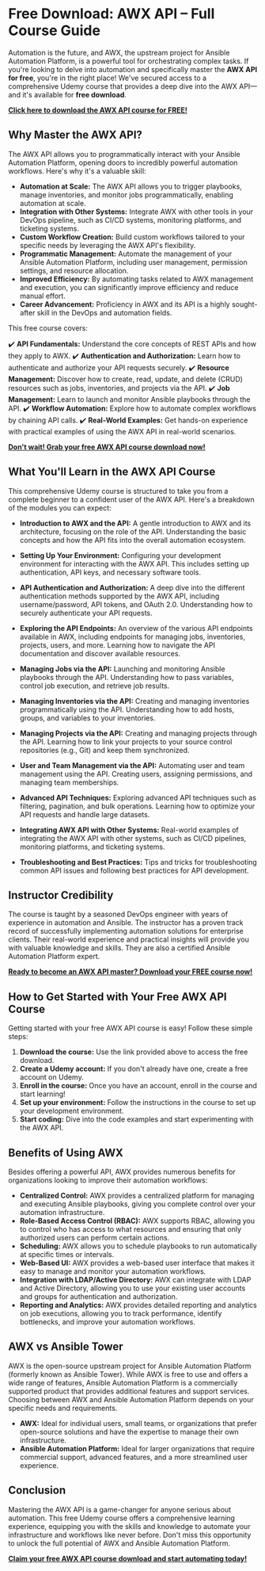 # Free Download: AWX API – Full Course Guide

Automation is the future, and AWX, the upstream project for Ansible Automation Platform, is a powerful tool for orchestrating complex tasks. If you're looking to delve into automation and specifically master the **AWX API for free**, you're in the right place! We've secured access to a comprehensive Udemy course that provides a deep dive into the AWX API—and it's available for **free download**.

[**Click here to download the AWX API course for FREE!**](https://udemywork.com/awx-api)

## Why Master the AWX API?

The AWX API allows you to programmatically interact with your Ansible Automation Platform, opening doors to incredibly powerful automation workflows. Here's why it's a valuable skill:

*   **Automation at Scale:** The AWX API allows you to trigger playbooks, manage inventories, and monitor jobs programmatically, enabling automation at scale.
*   **Integration with Other Systems:** Integrate AWX with other tools in your DevOps pipeline, such as CI/CD systems, monitoring platforms, and ticketing systems.
*   **Custom Workflow Creation:** Build custom workflows tailored to your specific needs by leveraging the AWX API's flexibility.
*   **Programmatic Management:** Automate the management of your Ansible Automation Platform, including user management, permission settings, and resource allocation.
*   **Improved Efficiency:** By automating tasks related to AWX management and execution, you can significantly improve efficiency and reduce manual effort.
*   **Career Advancement:** Proficiency in AWX and its API is a highly sought-after skill in the DevOps and automation fields.

This free course covers:

✔️ **API Fundamentals:** Understand the core concepts of REST APIs and how they apply to AWX.
✔️ **Authentication and Authorization:** Learn how to authenticate and authorize your API requests securely.
✔️ **Resource Management:** Discover how to create, read, update, and delete (CRUD) resources such as jobs, inventories, and projects via the API.
✔️ **Job Management:** Learn to launch and monitor Ansible playbooks through the API.
✔️ **Workflow Automation:** Explore how to automate complex workflows by chaining API calls.
✔️ **Real-World Examples:** Get hands-on experience with practical examples of using the AWX API in real-world scenarios.

[**Don't wait! Grab your free AWX API course download now!**](https://udemywork.com/awx-api)

## What You'll Learn in the AWX API Course

This comprehensive Udemy course is structured to take you from a complete beginner to a confident user of the AWX API. Here's a breakdown of the modules you can expect:

*   **Introduction to AWX and the API:** A gentle introduction to AWX and its architecture, focusing on the role of the API. Understanding the basic concepts and how the API fits into the overall automation ecosystem.

*   **Setting Up Your Environment:** Configuring your development environment for interacting with the AWX API. This includes setting up authentication, API keys, and necessary software tools.

*   **API Authentication and Authorization:** A deep dive into the different authentication methods supported by the AWX API, including username/password, API tokens, and OAuth 2.0. Understanding how to securely authenticate your API requests.

*   **Exploring the API Endpoints:** An overview of the various API endpoints available in AWX, including endpoints for managing jobs, inventories, projects, users, and more. Learning how to navigate the API documentation and discover available resources.

*   **Managing Jobs via the API:** Launching and monitoring Ansible playbooks through the API. Understanding how to pass variables, control job execution, and retrieve job results.

*   **Managing Inventories via the API:** Creating and managing inventories programmatically using the API. Understanding how to add hosts, groups, and variables to your inventories.

*   **Managing Projects via the API:** Creating and managing projects through the API. Learning how to link your projects to your source control repositories (e.g., Git) and keep them synchronized.

*   **User and Team Management via the API:** Automating user and team management using the API. Creating users, assigning permissions, and managing team memberships.

*   **Advanced API Techniques:** Exploring advanced API techniques such as filtering, pagination, and bulk operations. Learning how to optimize your API requests and handle large datasets.

*   **Integrating AWX API with Other Systems:** Real-world examples of integrating the AWX API with other systems, such as CI/CD pipelines, monitoring platforms, and ticketing systems.

*   **Troubleshooting and Best Practices:** Tips and tricks for troubleshooting common API issues and following best practices for API development.

## Instructor Credibility

The course is taught by a seasoned DevOps engineer with years of experience in automation and Ansible. The instructor has a proven track record of successfully implementing automation solutions for enterprise clients. Their real-world experience and practical insights will provide you with valuable knowledge and skills. They are also a certified Ansible Automation Platform expert.

[**Ready to become an AWX API master? Download your FREE course now!**](https://udemywork.com/awx-api)

## How to Get Started with Your Free AWX API Course

Getting started with your free AWX API course is easy! Follow these simple steps:

1.  **Download the course:** Use the link provided above to access the free download.
2.  **Create a Udemy account:** If you don't already have one, create a free account on Udemy.
3.  **Enroll in the course:** Once you have an account, enroll in the course and start learning!
4.  **Set up your environment:** Follow the instructions in the course to set up your development environment.
5.  **Start coding:** Dive into the code examples and start experimenting with the AWX API.

## Benefits of Using AWX

Besides offering a powerful API, AWX provides numerous benefits for organizations looking to improve their automation workflows:

*   **Centralized Control:** AWX provides a centralized platform for managing and executing Ansible playbooks, giving you complete control over your automation infrastructure.
*   **Role-Based Access Control (RBAC):** AWX supports RBAC, allowing you to control who has access to what resources and ensuring that only authorized users can perform certain actions.
*   **Scheduling:** AWX allows you to schedule playbooks to run automatically at specific times or intervals.
*   **Web-Based UI:** AWX provides a web-based user interface that makes it easy to manage and monitor your automation workflows.
*   **Integration with LDAP/Active Directory:** AWX can integrate with LDAP and Active Directory, allowing you to use your existing user accounts and groups for authentication and authorization.
*   **Reporting and Analytics:** AWX provides detailed reporting and analytics on job executions, allowing you to track performance, identify bottlenecks, and improve your automation workflows.

## AWX vs Ansible Tower

AWX is the open-source upstream project for Ansible Automation Platform (formerly known as Ansible Tower). While AWX is free to use and offers a wide range of features, Ansible Automation Platform is a commercially supported product that provides additional features and support services. Choosing between AWX and Ansible Automation Platform depends on your specific needs and requirements.

*   **AWX:** Ideal for individual users, small teams, or organizations that prefer open-source solutions and have the expertise to manage their own infrastructure.
*   **Ansible Automation Platform:** Ideal for larger organizations that require commercial support, advanced features, and a more streamlined user experience.

## Conclusion

Mastering the AWX API is a game-changer for anyone serious about automation. This free Udemy course offers a comprehensive learning experience, equipping you with the skills and knowledge to automate your infrastructure and workflows like never before. Don't miss this opportunity to unlock the full potential of AWX and Ansible Automation Platform.

[**Claim your free AWX API course download and start automating today!**](https://udemywork.com/awx-api)
